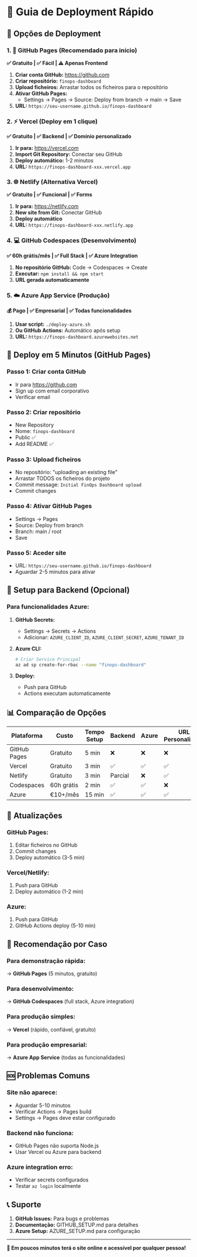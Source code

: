 # 🚀 Guia de Deployment Rápido

## 🎯 Opções de Deployment

### 1. 🌟 GitHub Pages (Recomendado para início)
**✅ Gratuito | ✅ Fácil | ⚠️ Apenas Frontend**

1. **Criar conta GitHub:** https://github.com
2. **Criar repositório:** `finops-dashboard`
3. **Upload ficheiros:** Arrastar todos os ficheiros para o repositório
4. **Ativar GitHub Pages:**
   - Settings → Pages → Source: Deploy from branch → main → Save
5. **URL:** `https://seu-username.github.io/finops-dashboard`

### 2. ⚡ Vercel (Deploy em 1 clique)
**✅ Gratuito | ✅ Backend | ✅ Domínio personalizado**

1. **Ir para:** https://vercel.com
2. **Import Git Repository:** Conectar seu GitHub
3. **Deploy automático:** 1-2 minutos
4. **URL:** `https://finops-dashboard-xxx.vercel.app`

### 3. 🌐 Netlify (Alternativa Vercel)
**✅ Gratuito | ✅ Funcional | ✅ Forms**

1. **Ir para:** https://netlify.com
2. **New site from Git:** Conectar GitHub
3. **Deploy automático**
4. **URL:** `https://finops-dashboard-xxx.netlify.app`

### 4. 💻 GitHub Codespaces (Desenvolvimento)
**✅ 60h grátis/mês | ✅ Full Stack | ✅ Azure Integration**

1. **No repositório GitHub:** Code → Codespaces → Create
2. **Executar:** `npm install && npm start`
3. **URL gerada automaticamente**

### 5. ☁️ Azure App Service (Produção)
**💰 Pago | ✅ Empresarial | ✅ Todas funcionalidades**

1. **Usar script:** `./deploy-azure.sh`
2. **Ou GitHub Actions:** Automático após setup
3. **URL:** `https://finops-dashboard.azurewebsites.net`

## 🚀 Deploy em 5 Minutos (GitHub Pages)

### Passo 1: Criar conta GitHub
- Ir para https://github.com
- Sign up com email corporativo
- Verificar email

### Passo 2: Criar repositório
- New Repository
- Nome: `finops-dashboard`
- Public ✅
- Add README ✅

### Passo 3: Upload ficheiros
- No repositório: "uploading an existing file"
- Arrastar TODOS os ficheiros do projeto
- Commit message: `Initial FinOps Dashboard upload`
- Commit changes

### Passo 4: Ativar GitHub Pages
- Settings → Pages
- Source: Deploy from branch
- Branch: main / root
- Save

### Passo 5: Aceder site
- URL: `https://seu-username.github.io/finops-dashboard`
- Aguardar 2-5 minutos para ativar

## 🔧 Setup para Backend (Opcional)

### Para funcionalidades Azure:

1. **GitHub Secrets:**
   - Settings → Secrets → Actions
   - Adicionar: `AZURE_CLIENT_ID`, `AZURE_CLIENT_SECRET`, `AZURE_TENANT_ID`

2. **Azure CLI:**
   ```bash
   # Criar Service Principal
   az ad sp create-for-rbac --name "finops-dashboard"
   ```

3. **Deploy:**
   - Push para GitHub
   - Actions executam automaticamente

## 📊 Comparação de Opções

| Plataforma | Custo | Tempo Setup | Backend | Azure | URL Personalizada |
|------------|-------|-------------|---------|-------|-------------------|
| GitHub Pages | Gratuito | 5 min | ❌ | ❌ | ❌ |
| Vercel | Gratuito | 3 min | ✅ | ✅ | ✅ |
| Netlify | Gratuito | 3 min | Parcial | ❌ | ✅ |
| Codespaces | 60h grátis | 2 min | ✅ | ✅ | ❌ |
| Azure | €10+/mês | 15 min | ✅ | ✅ | ✅ |

## 🔄 Atualizações

### GitHub Pages:
1. Editar ficheiros no GitHub
2. Commit changes
3. Deploy automático (3-5 min)

### Vercel/Netlify:
1. Push para GitHub
2. Deploy automático (1-2 min)

### Azure:
1. Push para GitHub
2. GitHub Actions deploy (5-10 min)

## 🎯 Recomendação por Caso

### **Para demonstração rápida:**
→ **GitHub Pages** (5 minutos, gratuito)

### **Para desenvolvimento:**
→ **GitHub Codespaces** (full stack, Azure integration)

### **Para produção simples:**
→ **Vercel** (rápido, confiável, gratuito)

### **Para produção empresarial:**
→ **Azure App Service** (todas as funcionalidades)

## 🆘 Problemas Comuns

### Site não aparece:
- Aguardar 5-10 minutos
- Verificar Actions → Pages build
- Settings → Pages deve estar configurado

### Backend não funciona:
- GitHub Pages não suporta Node.js
- Usar Vercel ou Azure para backend

### Azure integration erro:
- Verificar secrets configurados
- Testar `az login` localmente

## 📞 Suporte

1. **GitHub Issues:** Para bugs e problemas
2. **Documentação:** GITHUB_SETUP.md para detalhes
3. **Azure Setup:** AZURE_SETUP.md para configuração

---

**🎉 Em poucos minutos terá o site online e acessível por qualquer pessoa!**